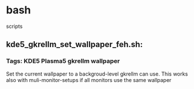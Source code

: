 # bash
scripts

## kde5_gkrellm_set_wallpaper_feh.sh:
### Tags: KDE5 Plasma5 gkrellm wallpaper
Set the current wallpaper to a backgroud-level gkrellm can use.
This works also with muli-monitor-setups if all monitors use the same wallpaper
